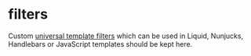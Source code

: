# filters

Custom [universal template filters](https://www.11ty.dev/docs/filters/#universal-filters) which can be used in Liquid, Nunjucks, Handlebars or JavaScript templates should be kept here.